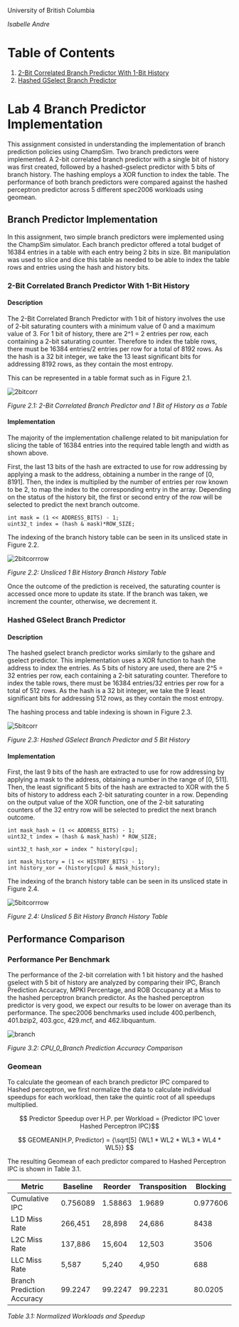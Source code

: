 University of British Columbia  

*Isabelle Andre* 

# Table of Contents
1. [2-Bit Correlated Branch Predictor With 1-Bit History](#2-bit-correlated-branch-predictor-with-1-bit-history)
2. [Hashed GSelect Branch Predictor](#hashed-gselect-branch-predictor)

# Lab 4 Branch Predictor Implementation  
This assignment consisted in understanding the implementation of branch prediction policies using ChampSim. Two branch predictors were implemented. A 2-bit correlated branch predictor with a single bit of history was first created, followed by a hashed-gselect predictor with 5 bits of branch history. The hashing employs a XOR function to index the table. The performance of both branch predictors were compared against the hashed perceptron predictor across 5 different spec2006 workloads using geomean.

## Branch Predictor Implementation
In this assignment, two simple branch predictors were implemented using the ChampSim simulator. Each branch predictor offered a total budget of 16384 entries in a table with each entry being 2 bits in size. Bit manipulation was used to slice and dice this table as needed to be able to index the table rows and entries using the hash and history bits.

### 2-Bit Correlated Branch Predictor With 1-Bit History
#### Description
The 2-Bit Correlated Branch Predictor with 1 bit of history involves the use of 2-bit saturating counters with a minimum value of 0 and a maximum value of 3. For 1 bit of history, there are 2^1 = 2 entries per row, each containing a 2-bit saturating counter. Therefore to index the table rows, there must be 16384 entries/2 entries per row for a total of 8192 rows.
As the hash is a 32 bit integer, we take the 13 least significant bits for addressing 8192 rows, as they contain the most entropy.

This can be represented in a table format such as in Figure 2.1.

![2bitcorr](lab4_2bit.png)

*Figure 2.1: 2-Bit Correlated Branch Predictor and 1 Bit of History as a Table*

#### Implementation
The majority of the implementation challenge related to bit manipulation for slicing the table of 16384 entries into the required table length and width as shown above.

First, the last 13 bits of the hash are extracted to use for row addressing by applying a mask to the address, obtaining a number in the range of [0, 8191]. Then, the index is multiplied by the number of entries per row known to be 2, to map the index to the corresponding entry in the array. Depending on the status of the history bit, the first or second entry of the row will be selected to predict the next branch outcome.

```
int mask = (1 << ADDRESS_BITS) - 1;
uint32_t index = (hash & mask)*ROW_SIZE;
```

The indexing of the branch history table can be seen in its unsliced state in Figure 2.2.

![2bitcorrrow](lab4_2bitrow.png)

*Figure 2.2: Unsliced 1 Bit History Branch History Table*

Once the outcome of the prediction is received, the saturating counter is accessed once more to update its state. If the branch was taken, we increment the counter, otherwise, we decrement it.

### Hashed GSelect Branch Predictor
#### Description
The hashed gselect branch predictor works similarly to the gshare and gselect predictor. This implementation uses a XOR function to hash the address to index the entries. As 5 bits of history are used, there are 2^5 = 32 entries per row, each containing a 2-bit saturating counter. Therefore to index the table rows, there must be 16384 entries/32 entries per row for a total of 512 rows. As the hash is a 32 bit integer, we take the 9 least significant bits for addressing 512 rows, as they contain the most entropy.

The hashing process and table indexing is shown in Figure 2.3.

![5bitcorr](lab4_5bit.png)

*Figure 2.3: Hashed GSelect Branch Predictor and 5 Bit History*

#### Implementation
First, the last 9 bits of the hash are extracted to use for row addressing by applying a mask to the address, obtaining a number in the range of [0, 511]. Then, the least significant 5 bits of the hash are extracted to XOR with the 5 bits of history to address each 2-bit saturating counter in a row. Depending on the output value of the XOR function, one of the 2-bit saturating counters of the 32 entry row will be selected to predict the next branch outcome.

```
int mask_hash = (1 << ADDRESS_BITS) - 1;
uint32_t index = (hash & mask_hash) * ROW_SIZE;

uint32_t hash_xor = index ^ history[cpu];

int mask_history = (1 << HISTORY_BITS) - 1;
int history_xor = (history[cpu] & mask_history);
```

The indexing of the branch history table can be seen in its unsliced state in Figure 2.4.

![5bitcorrrow](lab4_5bitrow.png)

*Figure 2.4: Unsliced 5 Bit History Branch History Table*

## Performance Comparison
### Performance Per Benchmark
The performance of the 2-bit correlation with 1 bit history and the hashed gselect with 5 bit of history are analyzed by comparing their IPC, Branch Prediction Accuracy, MPKI Percentage, and ROB Occupancy at a Miss to the hashed perceptron branch predictor. As the hashed perceptron predictor is very good, we expect our results to be lower on average than its performance. The spec2006 benchmarks used include 400.perlbench, 401.bzip2, 403.gcc, 429.mcf, and 462.libquantum.

![branch](lab4_branch.png)

*Figure 3.2: CPU_0_Branch Prediction Accuracy Comparison*

### Geomean
To calculate the geomean of each branch predictor IPC compared to Hashed perceptron, we first normalize the data to calculate individual speedups for each workload, then take the quintic root of all speedups multiplied.

$$ Predictor Speedup over H.P. per Workload = {Predictor IPC \over Hashed Perceptron IPC}$$

$$ GEOMEAN(H.P, Predictor) = {\sqrt[5] {WL1 * WL2 * WL3 * WL4 * WL5}} $$

The resulting Geomean of each predictor compared to Hashed Perceptron IPC is
shown in Table 3.1.

| **Metric**                 | **Baseline** | **Reorder** | **Transposition** | **Blocking** |
|----------------------------|--------------|-------------|-------------------|--------------|
| Cumulative IPC             | 0.756089     | 1.58863     | 1.9689            | 0.977606     |
| L1D Miss Rate              | 266,451      | 28,898      | 24,686            | 8438         |
| L2C Miss Rate              | 137,886      | 15,604      | 12,503            | 3506         |
| LLC Miss Rate              | 5,587        | 5,240       | 4,950             | 688          |
| Branch Prediction Accuracy | 99.2247      | 99.2247     | 99.2231           | 80.0205      |  

*Table 3.1: Normalized Workloads and Speedup*